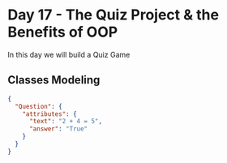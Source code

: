 # Day 17 - The Quiz Project & the Benefits of OOP

In this day we will build a Quiz Game


## Classes Modeling

````json
{
  "Question": {
    "attributes": {
      "text": "2 + 4 = 5",
      "answer": "True"
    }
  }
}
````
